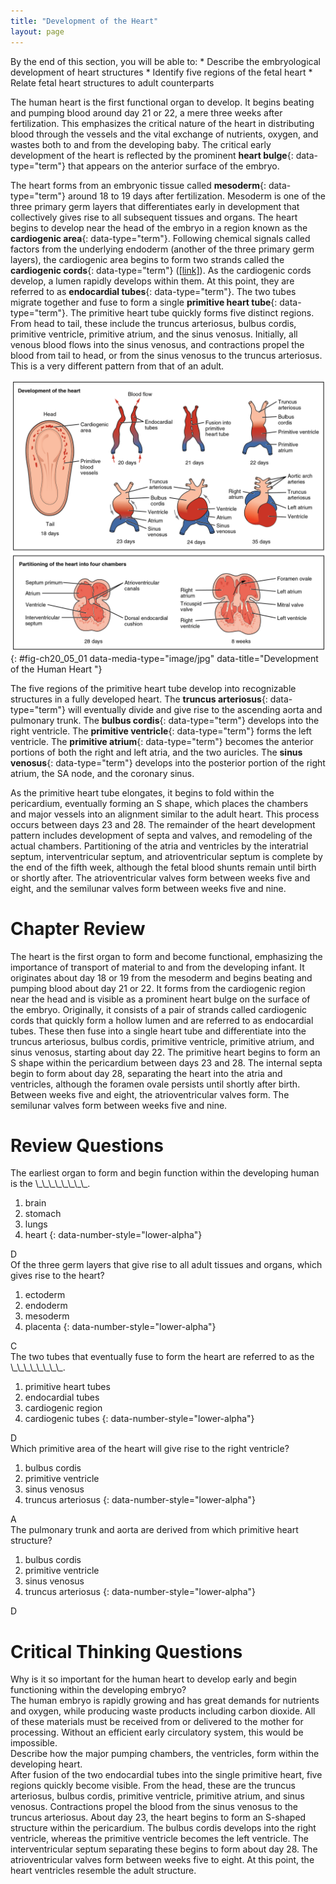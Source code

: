 ```yaml
---
title: "Development of the Heart"
layout: page
---
```



<div data-type="abstract" markdown="1">
By the end of this section, you will be able to:
* Describe the embryological development of heart structures
* Identify five regions of the fetal heart
* Relate fetal heart structures to adult counterparts

</div>

The human heart is the first functional organ to develop. It begins beating and pumping blood around day 21 or 22, a mere three weeks after fertilization. This emphasizes the critical nature of the heart in distributing blood through the vessels and the vital exchange of nutrients, oxygen, and wastes both to and from the developing baby. The critical early development of the heart is reflected by the prominent **heart bulge**{: data-type="term"} that appears on the anterior surface of the embryo.

The heart forms from an embryonic tissue called **mesoderm**{: data-type="term"} around 18 to 19 days after fertilization. Mesoderm is one of the three primary germ layers that differentiates early in development that collectively gives rise to all subsequent tissues and organs. The heart begins to develop near the head of the embryo in a region known as the **cardiogenic area**{: data-type="term"}. Following chemical signals called factors from the underlying endoderm (another of the three primary germ layers), the cardiogenic area begins to form two strands called the **cardiogenic cords**{: data-type="term"} ([\[link\]](#fig-ch20_05_01)). As the cardiogenic cords develop, a lumen rapidly develops within them. At this point, they are referred to as **endocardial tubes**{: data-type="term"}. The two tubes migrate together and fuse to form a single **primitive heart tube**{: data-type="term"}. The primitive heart tube quickly forms five distinct regions. From head to tail, these include the truncus arteriosus, bulbus cordis, primitive ventricle, primitive atrium, and the sinus venosus. Initially, all venous blood flows into the sinus venosus, and contractions propel the blood from tail to head, or from the sinus venosus to the truncus arteriosus. This is a very different pattern from that of an adult.

 ![In the top panel of this figure the different stages in the development of the heart in the embryo is shown. The bottom panel shows how the heart is partitioned into four chambers.](../resources/2037_Embryonic_Development_of_Heart.jpg "This diagram outlines the embryological development of the human heart during the first eight weeks and the subsequent formation of the four heart chambers."){: #fig-ch20_05_01 data-media-type="image/jpg" data-title="Development of the Human Heart "}

The five regions of the primitive heart tube develop into recognizable structures in a fully developed heart. The **truncus arteriosus**{: data-type="term"} will eventually divide and give rise to the ascending aorta and pulmonary trunk. The **bulbus cordis**{: data-type="term"} develops into the right ventricle. The **primitive ventricle**{: data-type="term"} forms the left ventricle. The **primitive atrium**{: data-type="term"} becomes the anterior portions of both the right and left atria, and the two auricles. The **sinus venosus**{: data-type="term"} develops into the posterior portion of the right atrium, the SA node, and the coronary sinus.

As the primitive heart tube elongates, it begins to fold within the pericardium, eventually forming an S shape, which places the chambers and major vessels into an alignment similar to the adult heart. This process occurs between days 23 and 28. The remainder of the heart development pattern includes development of septa and valves, and remodeling of the actual chambers. Partitioning of the atria and ventricles by the interatrial septum, interventricular septum, and atrioventricular septum is complete by the end of the fifth week, although the fetal blood shunts remain until birth or shortly after. The atrioventricular valves form between weeks five and eight, and the semilunar valves form between weeks five and nine.

# Chapter Review

The heart is the first organ to form and become functional, emphasizing the importance of transport of material to and from the developing infant. It originates about day 18 or 19 from the mesoderm and begins beating and pumping blood about day 21 or 22. It forms from the cardiogenic region near the head and is visible as a prominent heart bulge on the surface of the embryo. Originally, it consists of a pair of strands called cardiogenic cords that quickly form a hollow lumen and are referred to as endocardial tubes. These then fuse into a single heart tube and differentiate into the truncus arteriosus, bulbus cordis, primitive ventricle, primitive atrium, and sinus venosus, starting about day 22. The primitive heart begins to form an S shape within the pericardium between days 23 and 28. The internal septa begin to form about day 28, separating the heart into the atria and ventricles, although the foramen ovale persists until shortly after birth. Between weeks five and eight, the atrioventricular valves form. The semilunar valves form between weeks five and nine.

# Review Questions

<div data-type="exercise">
<div data-type="problem" markdown="1">
The earliest organ to form and begin function within the developing human is the \_\_\_\_\_\_\_\_.

1.  brain
2.  stomach
3.  lungs
4.  heart
{: data-number-style="lower-alpha"}

</div>
<div data-type="solution" markdown="1">
D

</div>
</div>

<div data-type="exercise">
<div data-type="problem" markdown="1">
Of the three germ layers that give rise to all adult tissues and organs, which gives rise to the heart?

1.  ectoderm
2.  endoderm
3.  mesoderm
4.  placenta
{: data-number-style="lower-alpha"}

</div>
<div data-type="solution" markdown="1">
C

</div>
</div>

<div data-type="exercise">
<div data-type="problem" markdown="1">
The two tubes that eventually fuse to form the heart are referred to as the \_\_\_\_\_\_\_\_.

1.  primitive heart tubes
2.  endocardial tubes
3.  cardiogenic region
4.  cardiogenic tubes
{: data-number-style="lower-alpha"}

</div>
<div data-type="solution" markdown="1">
D

</div>
</div>

<div data-type="exercise">
<div data-type="problem" markdown="1">
Which primitive area of the heart will give rise to the right ventricle?

1.  bulbus cordis
2.  primitive ventricle
3.  sinus venosus
4.  truncus arteriosus
{: data-number-style="lower-alpha"}

</div>
<div data-type="solution" markdown="1">
A

</div>
</div>

<div data-type="exercise">
<div data-type="problem" markdown="1">
The pulmonary trunk and aorta are derived from which primitive heart structure?

1.  bulbus cordis
2.  primitive ventricle
3.  sinus venosus
4.  truncus arteriosus
{: data-number-style="lower-alpha"}

</div>
<div data-type="solution" markdown="1">
D

</div>
</div>

# Critical Thinking Questions

<div data-type="exercise">
<div data-type="problem" markdown="1">
Why is it so important for the human heart to develop early and begin functioning within the developing embryo?

</div>
<div data-type="solution" markdown="1">
The human embryo is rapidly growing and has great demands for nutrients and oxygen, while producing waste products including carbon dioxide. All of these materials must be received from or delivered to the mother for processing. Without an efficient early circulatory system, this would be impossible.

</div>
</div>

<div data-type="exercise">
<div data-type="problem" markdown="1">
Describe how the major pumping chambers, the ventricles, form within the developing heart.

</div>
<div data-type="solution" markdown="1">
After fusion of the two endocardial tubes into the single primitive heart, five regions quickly become visible. From the head, these are the truncus arteriosus, bulbus cordis, primitive ventricle, primitive atrium, and sinus venosus. Contractions propel the blood from the sinus venosus to the truncus arteriosus. About day 23, the heart begins to form an S-shaped structure within the pericardium. The bulbus cordis develops into the right ventricle, whereas the primitive ventricle becomes the left ventricle. The interventricular septum separating these begins to form about day 28. The atrioventricular valves form between weeks five to eight. At this point, the heart ventricles resemble the adult structure.

</div>
</div>

